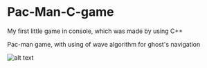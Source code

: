 # Pac-Man-C-game
My first little game in console, which was made by using C++

Pac-man game, with using of wave algorithm for ghost's navigation

![alt text](https://github.com/Sturmik/Pac-Man-CPlusPlus-game/blob/master/ShowcaseImages/PacMan.PNG)
